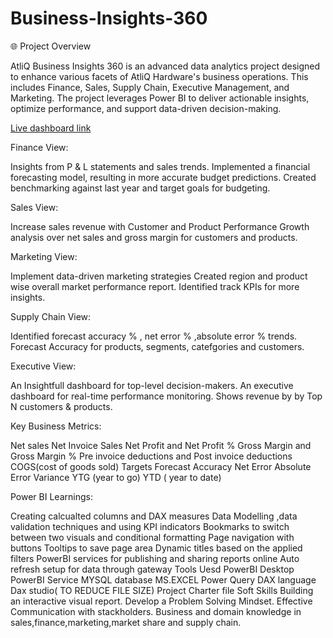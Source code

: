 # Business-Insights-360

🌐 Project Overview


AtliQ Business Insights 360 is an advanced data analytics project designed to enhance various facets of AtliQ Hardware's business operations. This includes Finance, Sales, Supply Chain, Executive Management, and Marketing. The project leverages Power BI to deliver actionable insights, optimize performance, and support data-driven decision-making.


[Live dashboard link](https://lnkd.in/g8SX7_8u)


Finance View:

Insights from P & L statements and sales trends.
Implemented a financial forecasting model, resulting in more accurate budget predictions. Created benchmarking against last year and target goals for budgeting.


Sales View: 

Increase sales revenue with Customer and Product Performance
Growth analysis over net sales and gross margin for customers and products.

Marketing View: 

Implement data-driven marketing strategies
Created region and product wise overall market performance report. Identified track KPIs for more insights.


Supply Chain View:

Identified forecast accuracy % , net error % ,absolute error % trends. Forecast Accuracy for products, segments, catefgories and customers.


Executive View:

An Insightfull dashboard for top-level decision-makers.
An executive dashboard for real-time performance monitoring. Shows revenue by by Top N customers & products.


Key Business Metrics:

Net sales
Net Invoice Sales
Net Profit and Net Profit %
Gross Margin and Gross Margin %
Pre invoice deductions and Post invoice deductions
COGS(cost of goods sold)
Targets
Forecast Accuracy
Net Error
Absolute Error
Variance
YTG (year to go)
YTD ( year to date)

Power BI Learnings:

Creating calcualted columns and DAX measures
Data Modelling ,data validation techniques and using KPI indicators
Bookmarks to switch between two visuals and conditional formatting
Page navigation with buttons
Tooltips to save page area
Dynamic titles based on the applied filters
PowerBI services for publishing and sharing reports online
Auto refresh setup for data through gateway
Tools Uesd
PowerBI Desktop
PowerBI Service
MYSQL database
MS.EXCEL
Power Query
DAX language
Dax studio( TO REDUCE FILE SIZE)
Project Charter file
Soft Skills
Building an interactive visual report.
Develop a Problem Solving Mindset.
Effective Communication with stackholders.
Business and domain knowledge in sales,finance,marketing,market share and supply chain.
